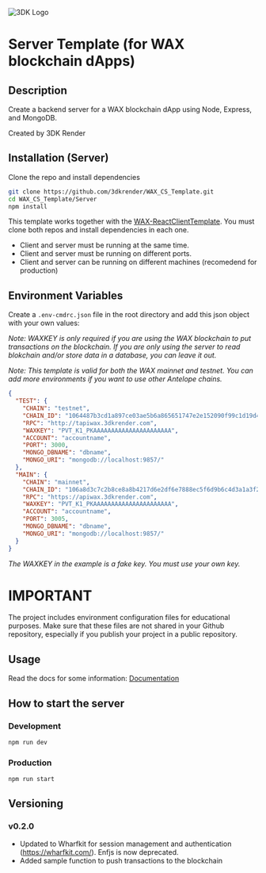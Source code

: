![3DK Logo](https://3dkrender.com/wp-content/uploads/2021/05/3DK_LOGO_400x120.png)

# Server Template (for WAX blockchain dApps)

## Description

Create a backend server for a WAX blockchain dApp using Node, Express, and MongoDB.

Created by 3DK Render

## Installation (Server)

Clone the repo and install dependencies

```bash
git clone https://github.com/3dkrender/WAX_CS_Template.git
cd WAX_CS_Template/Server
npm install
```

This template works together with the [WAX-ReactClientTemplate](https://github.com/3dkrender/WAX_CS_Template/tree/main/Client). You must clone both repos and install dependencies in each one.

- Client and server must be running at the same time.
- Client and server must be running on different ports.
- Client and server can be running on different machines (recomedend for production)

## Environment Variables

Create a `.env-cmdrc.json` file in the root directory and add this json object with your own values:

_Note: WAXKEY is only required if you are using the WAX blockchain to put transactions on the blockchain. If you are only using the server to read blokchain and/or store data in a database, you can leave it out._

_Note: This template is valid for both the WAX mainnet and testnet. You can add more environments if you want to use other Antelope chains._

```json
{
  "TEST": {
    "CHAIN": "testnet",
    "CHAIN_ID": "1064487b3cd1a897ce03ae5b6a865651747e2e152090f99c1d19d44e01aea5a4",
    "RPC": "http://tapiwax.3dkrender.com",
    "WAXKEY": "PVT_K1_PKAAAAAAAAAAAAAAAAAAAAAA",
    "ACCOUNT": "accountname",
    "PORT": 3000,
    "MONGO_DBNAME": "dbname",
    "MONGO_URI": "mongodb://localhost:9857/"
  },
  "MAIN": {
    "CHAIN": "mainnet",
    "CHAIN_ID": "106a8d3c7c2b8ce8a8b4217d6e2df6e7888ec5f6d9b6c4d3a1a3f2b5bea6c2aa",
    "RPC": "https://apiwax.3dkrender.com",
    "WAXKEY": "PVT_K1_PKAAAAAAAAAAAAAAAAAAAAAA",
    "ACCOUNT": "accountname",
    "PORT": 3005,
    "MONGO_DBNAME": "dbname",
    "MONGO_URI": "mongodb://localhost:9857/"
  }
}
```

_The WAXKEY in the example is a fake key. You must use your own key._

# IMPORTANT

The project includes environment configuration files for educational purposes. Make sure that these files are not shared in your Github repository, especially if you publish your project in a public repository.

## Usage

Read the docs for some information: [Documentation](./docs/README.md)

## How to start the server

### Development

```bash
npm run dev
```

### Production

```bash
npm run start
```

## Versioning

### v0.2.0

- Updated to Wharfkit for session management and authentication (https://wharfkit.com/). Enfjs is now deprecated.
- Added sample function to push transactions to the blockchain